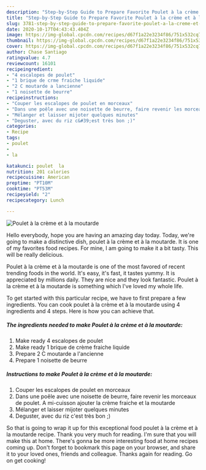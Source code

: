 ```yaml
---
description: "Step-by-Step Guide to Prepare Favorite Poulet à la crème et à la moutarde"
title: "Step-by-Step Guide to Prepare Favorite Poulet à la crème et à la moutarde"
slug: 3781-step-by-step-guide-to-prepare-favorite-poulet-a-la-creme-et-a-la-moutarde
date: 2020-10-17T04:43:43.404Z
image: https://img-global.cpcdn.com/recipes/d67f1a22e3234f86/751x532cq70/poulet-a-la-creme-et-a-la-moutarde-photo-principale-de-la-recette.jpg
thumbnail: https://img-global.cpcdn.com/recipes/d67f1a22e3234f86/751x532cq70/poulet-a-la-creme-et-a-la-moutarde-photo-principale-de-la-recette.jpg
cover: https://img-global.cpcdn.com/recipes/d67f1a22e3234f86/751x532cq70/poulet-a-la-creme-et-a-la-moutarde-photo-principale-de-la-recette.jpg
author: Chase Santiago
ratingvalue: 4.7
reviewcount: 16101
recipeingredient:
- "4 escalopes de poulet"
- "1 brique de crme fraiche liquide"
- "2 C moutarde a lancienne"
- "1 noisette de beurre"
recipeinstructions:
- "Couper les escalopes de poulet en morceaux"
- "Dans une poêle avec une noisette de beurre, faire revenir les morceaux de poulet. A mi-cuisson ajouter la crème fraiche et la moutarde"
- "Mélanger et laisser mijoter quelques minutes"
- "Deguster, avec du riz c&#39;est très bon ;)"
categories:
- Recipe
tags:
- poulet
- 
- la

katakunci: poulet  la 
nutrition: 201 calories
recipecuisine: American
preptime: "PT10M"
cooktime: "PT53M"
recipeyield: "2"
recipecategory: Lunch

---
```



![Poulet à la crème et à la moutarde](https://img-global.cpcdn.com/recipes/d67f1a22e3234f86/751x532cq70/poulet-a-la-creme-et-a-la-moutarde-photo-principale-de-la-recette.jpg)

Hello everybody, hope you are having an amazing day today. Today, we're going to make a distinctive dish, poulet à la crème et à la moutarde. It is one of my favorites food recipes. For mine, I am going to make it a bit tasty. This will be really delicious.



Poulet à la crème et à la moutarde is one of the most favored of recent trending foods in the world. It's easy, it's fast, it tastes yummy. It is appreciated by millions daily. They are nice and they look fantastic. Poulet à la crème et à la moutarde is something which I've loved my whole life.


To get started with this particular recipe, we have to first prepare a few ingredients. You can cook poulet à la crème et à la moutarde using 4 ingredients and 4 steps. Here is how you can achieve that.

<!--inarticleads1-->

##### The ingredients needed to make Poulet à la crème et à la moutarde:

1. Make ready 4 escalopes de poulet
1. Make ready 1 brique de crème fraiche liquide
1. Prepare 2 C moutarde a l&#39;ancienne
1. Prepare 1 noisette de beurre




<!--inarticleads2-->

##### Instructions to make Poulet à la crème et à la moutarde:

1. Couper les escalopes de poulet en morceaux
1. Dans une poêle avec une noisette de beurre, faire revenir les morceaux de poulet. A mi-cuisson ajouter la crème fraiche et la moutarde
1. Mélanger et laisser mijoter quelques minutes
1. Deguster, avec du riz c&#39;est très bon ;)




So that is going to wrap it up for this exceptional food poulet à la crème et à la moutarde recipe. Thank you very much for reading. I'm sure that you will make this at home. There's gonna be more interesting food at home recipes coming up. Don't forget to bookmark this page on your browser, and share it to your loved ones, friends and colleague. Thanks again for reading. Go on get cooking!
